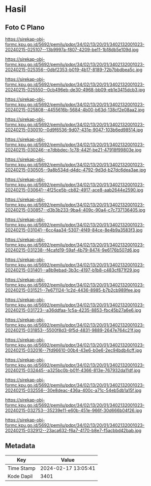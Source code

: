 # Hasil

## Foto C Plano

https://sirekap-obj-formc.kpu.go.id/5692/pemilu/pdpr/34/02/13/20/01/3402132001023-20240215-025107--13b9997a-f807-4209-be11-1b18db5e109d.jpg

https://sirekap-obj-formc.kpu.go.id/5692/pemilu/pdpr/34/02/13/20/01/3402132001023-20240215-025356--0dbf2353-b019-4b17-8189-72b7bbdbea5c.jpg

https://sirekap-obj-formc.kpu.go.id/5692/pemilu/pdpr/34/02/13/20/01/3402132001023-20240215-025550--0cb496eb-de30-4968-bb09-eb1e3415dcb3.jpg

https://sirekap-obj-formc.kpu.go.id/5692/pemilu/pdpr/34/02/13/20/01/3402132001023-20240215-025808--4455616b-5684-4b00-b63d-138cf2e08aa2.jpg

https://sirekap-obj-formc.kpu.go.id/5692/pemilu/pdpr/34/02/13/20/01/3402132001023-20240215-030010--0d9f6536-9d07-431e-9047-103b6ed98514.jpg

https://sirekap-obj-formc.kpu.go.id/5692/pemilu/pdpr/34/02/13/20/01/3402132001023-20240215-030246--e7dbbdec-1c78-442f-be21-47918f99803e.jpg

https://sirekap-obj-formc.kpu.go.id/5692/pemilu/pdpr/34/02/13/20/01/3402132001023-20240215-030505--9a8b534d-d4dc-4792-9d3d-b27dc6dea3ae.jpg

https://sirekap-obj-formc.kpu.go.id/5692/pemilu/pdpr/34/02/13/20/01/3402132001023-20240215-030641--4f25ce5b-cb82-4917-ace8-aab2644e2590.jpg

https://sirekap-obj-formc.kpu.go.id/5692/pemilu/pdpr/34/02/13/20/01/3402132001023-20240215-030857--d3b3b233-9ba4-409c-90a4-c7c737136405.jpg

https://sirekap-obj-formc.kpu.go.id/5692/pemilu/pdpr/34/02/13/20/01/3402132001023-20240215-031041--6cc4aa34-5307-4f49-84ce-8e4b9a3583f3.jpg

https://sirekap-obj-formc.kpu.go.id/5692/pemilu/pdpr/34/02/13/20/01/3402132001023-20240215-031238--f4cafd19-59af-4b79-8474-9e6176b507d6.jpg

https://sirekap-obj-formc.kpu.go.id/5692/pemilu/pdpr/34/02/13/20/01/3402132001023-20240215-031401--a8b9ebad-3b3c-4197-b1b8-c483cf871f29.jpg

https://sirekap-obj-formc.kpu.go.id/5692/pemilu/pdpr/34/02/13/20/01/3402132001023-20240215-031521--7e671124-1c2d-4436-8985-b7b2cb989fee.jpg

https://sirekap-obj-formc.kpu.go.id/5692/pemilu/pdpr/34/02/13/20/01/3402132001023-20240215-031723--a36ddfaa-1c5a-4235-8853-fbc45b27a6e6.jpg

https://sirekap-obj-formc.kpu.go.id/5692/pemilu/pdpr/34/02/13/20/01/3402132001023-20240215-031853--5500f8d3-6f5d-4831-9889-2647e764c21f.jpg

https://sirekap-obj-formc.kpu.go.id/5692/pemilu/pdpr/34/02/13/20/01/3402132001023-20240215-032016--7fd96610-00b4-43e6-b0e6-2ec94bdb4cff.jpg

https://sirekap-obj-formc.kpu.go.id/5692/pemilu/pdpr/34/02/13/20/01/3402132001023-20240215-032445--a325bc0b-b01f-4366-813e-767932da11df.jpg

https://sirekap-obj-formc.kpu.go.id/5692/pemilu/pdpr/34/02/13/20/01/3402132001023-20240215-032556--30e8deac-436a-400c-a71c-54eb5db1a15f.jpg

https://sirekap-obj-formc.kpu.go.id/5692/pemilu/pdpr/34/02/13/20/01/3402132001023-20240215-032753--35239e11-e60b-451e-966f-30d666b04f26.jpg

https://sirekap-obj-formc.kpu.go.id/5692/pemilu/pdpr/34/02/13/20/01/3402132001023-20240215-032912--23aca632-f6a7-4170-b8e7-f5acbbd42bab.jpg


## Metadata

| Key        | Value               |
| ---------- | ------------------- |
| Time Stamp | 2024-02-17 13:05:41 |
| Kode Dapil | 3401                |



